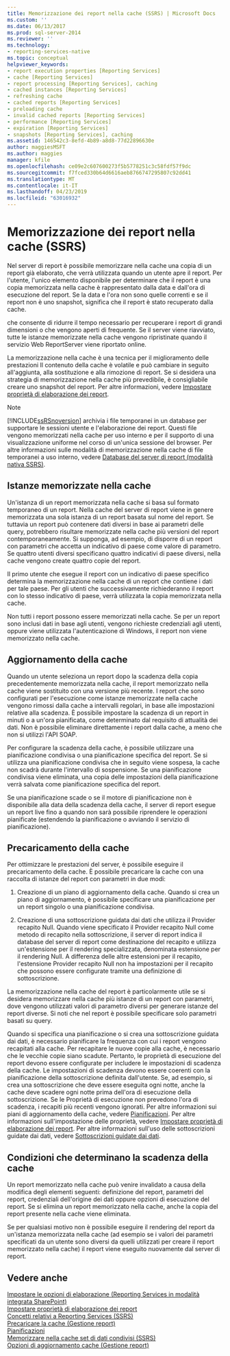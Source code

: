 ```yaml
---
title: Memorizzazione dei report nella cache (SSRS) | Microsoft Docs
ms.custom: ''
ms.date: 06/13/2017
ms.prod: sql-server-2014
ms.reviewer: ''
ms.technology:
- reporting-services-native
ms.topic: conceptual
helpviewer_keywords:
- report execution properties [Reporting Services]
- cache [Reporting Services]
- report processing [Reporting Services], caching
- cached instances [Reporting Services]
- refreshing cache
- cached reports [Reporting Services]
- preloading cache
- invalid cached reports [Reporting Services]
- performance [Reporting Services]
- expiration [Reporting Services]
- snapshots [Reporting Services], caching
ms.assetid: 146542c3-8efd-4b89-a8d8-77d22896630e
author: maggiesMSFT
ms.author: maggies
manager: kfile
ms.openlocfilehash: ce09e2c607600273f5b5778251c3c58fdf57f9dc
ms.sourcegitcommit: f7fced330b64d6616aeb8766747295807c92dd41
ms.translationtype: MT
ms.contentlocale: it-IT
ms.lasthandoff: 04/23/2019
ms.locfileid: "63016932"
---
```

# <a name="caching-reports-ssrs"></a>Memorizzazione dei report nella cache (SSRS)
  Nel server di report è possibile memorizzare nella cache una copia di un report già elaborato, che verrà utilizzata quando un utente apre il report. Per l'utente, l'unico elemento disponibile per determinare che il report è una copia memorizzata nella cache è rappresentato dalla data e dall'ora di esecuzione del report. Se la data e l'ora non sono quelle correnti e se il report non è uno snapshot, significa che il report è stato recuperato dalla cache.  
  
 che consente di ridurre il tempo necessario per recuperare i report di grandi dimensioni o che vengono aperti di frequente. Se il server viene riavviato, tutte le istanze memorizzate nella cache vengono ripristinate quando il servizio Web ReportServer viene riportato online.  
  
 La memorizzazione nella cache è una tecnica per il miglioramento delle prestazioni Il contenuto della cache è volatile e può cambiare in seguito all'aggiunta, alla sostituzione e alla rimozione di report. Se si desidera una strategia di memorizzazione nella cache più prevedibile, è consigliabile creare uno snapshot del report. Per altre informazioni, vedere [Impostare proprietà di elaborazione dei report](set-report-processing-properties.md).  
  
> [!NOTE]  
>  [!INCLUDE[ssRSnoversion](../../includes/ssrsnoversion-md.md)] archivia i file temporanei in un database per supportare le sessioni utente e l'elaborazione dei report. Questi file vengono memorizzati nella cache per uso interno e per il supporto di una visualizzazione uniforme nel corso di un'unica sessione del browser. Per altre informazioni sulle modalità di memorizzazione nella cache di file temporanei a uso interno, vedere [Database del server di report &#40;modalità nativa SSRS&#41;](report-server-database-ssrs-native-mode.md).  
  
## <a name="cached-instances"></a>Istanze memorizzate nella cache  
 Un'istanza di un report memorizzata nella cache si basa sul formato temporaneo di un report. Nella cache del server di report viene in genere memorizzata una sola istanza di un report basata sul nome del report. Se tuttavia un report può contenere dati diversi in base ai parametri delle query, potrebbero risultare memorizzate nella cache più versioni del report contemporaneamente. Si supponga, ad esempio, di disporre di un report con parametri che accetta un indicativo di paese come valore di parametro. Se quattro utenti diversi specificano quattro indicativi di paese diversi, nella cache vengono create quattro copie del report.  
  
 Il primo utente che esegue il report con un indicativo di paese specifico determina la memorizzazione nella cache di un report che contiene i dati per tale paese. Per gli utenti che successivamente richiederanno il report con lo stesso indicativo di paese, verrà utilizzata la copia memorizzata nella cache.  
  
 Non tutti i report possono essere memorizzati nella cache. Se per un report sono inclusi dati in base agli utenti, vengono richieste credenziali agli utenti, oppure viene utilizzata l'autenticazione di Windows, il report non viene memorizzato nella cache.  
  
## <a name="refreshing-the-cache"></a>Aggiornamento della cache  
 Quando un utente seleziona un report dopo la scadenza della copia precedentemente memorizzata nella cache, il report memorizzato nella cache viene sostituito con una versione più recente. I report che sono configurati per l'esecuzione come istanze memorizzate nella cache vengono rimossi dalla cache a intervalli regolari, in base alle impostazioni relative alla scadenza. È possibile impostare la scadenza di un report in minuti o a un'ora pianificata, come determinato dal requisito di attualità dei dati. Non è possibile eliminare direttamente i report dalla cache, a meno che non si utilizzi l'API SOAP.  
  
 Per configurare la scadenza della cache, è possibile utilizzare una pianificazione condivisa o una pianificazione specifica del report. Se si utilizza una pianificazione condivisa che in seguito viene sospesa, la cache non scadrà durante l'intervallo di sospensione. Se una pianificazione condivisa viene eliminata, una copia delle impostazioni della pianificazione verrà salvata come pianificazione specifica del report.  
  
 Se una pianificazione scade o se il motore di pianificazione non è disponibile alla data della scadenza della cache, il server di report esegue un report live fino a quando non sarà possibile riprendere le operazioni pianificate (estendendo la pianificazione o avviando il servizio di pianificazione).  
  
## <a name="preloading-the-cache"></a>Precaricamento della cache  
 Per ottimizzare le prestazioni del server, è possibile eseguire il precaricamento della cache. È possibile precaricare la cache con una raccolta di istanze del report con parametri in due modi:  
  
1.  Creazione di un piano di aggiornamento della cache. Quando si crea un piano di aggiornamento, è possibile specificare una pianificazione per un report singolo o una pianificazione condivisa.  
  
2.  Creazione di una sottoscrizione guidata dai dati che utilizza il Provider recapito Null. Quando viene specificato il Provider recapito Null come metodo di recapito nella sottoscrizione, il server di report indica il database del server di report come destinazione del recapito e utilizza un'estensione per il rendering specializzata, denominata estensione per il rendering Null. A differenza delle altre estensioni per il recapito, l'estensione Provider recapito Null non ha impostazioni per il recapito che possono essere configurate tramite una definizione di sottoscrizione.  
  
 La memorizzazione nella cache del report è particolarmente utile se si desidera memorizzare nella cache più istanze di un report con parametri, dove vengono utilizzati valori di parametro diversi per generare istanze del report diverse. Si noti che nel report è possibile specificare solo parametri basati su query.  
  
 Quando si specifica una pianificazione o si crea una sottoscrizione guidata dai dati, è necessario pianificare la frequenza con cui i report vengono recapitati alla cache. Per recapitare le nuove copie alla cache, è necessario che le vecchie copie siano scadute. Pertanto, le proprietà di esecuzione del report devono essere configurate per includere le impostazioni di scadenza della cache. Le impostazioni di scadenza devono essere coerenti con la pianificazione della sottoscrizione definita dall'utente. Se, ad esempio, si crea una sottoscrizione che deve essere eseguita ogni notte, anche la cache deve scadere ogni notte prima dell'ora di esecuzione della sottoscrizione. Se le Proprietà di esecuzione non prevedono l'ora di scadenza, i recapiti più recenti vengono ignorati. Per altre informazioni sui piani di aggiornamento della cache, vedere [Pianificazioni](../subscriptions/schedules.md). Per altre informazioni sull'impostazione delle proprietà, vedere [Impostare proprietà di elaborazione dei report](set-report-processing-properties.md). Per altre informazioni sull'uso delle sottoscrizioni guidate dai dati, vedere [Sottoscrizioni guidate dai dati](../subscriptions/data-driven-subscriptions.md).  
  
## <a name="conditions-that-cause-cache-expiration"></a>Condizioni che determinano la scadenza della cache  
 Un report memorizzato nella cache può venire invalidato a causa della modifica degli elementi seguenti: definizione del report, parametri del report, credenziali dell'origine dei dati oppure opzioni di esecuzione del report. Se si elimina un report memorizzato nella cache, anche la copia del report presente nella cache viene eliminata.  
  
 Se per qualsiasi motivo non è possibile eseguire il rendering del report da un'istanza memorizzata nella cache (ad esempio se i valori dei parametri specificati da un utente sono diversi da quelli utilizzati per creare il report memorizzato nella cache) il report viene eseguito nuovamente dal server di report.  
  
## <a name="see-also"></a>Vedere anche  
 [Impostare le opzioni di elaborazione &#40;Reporting Services in modalità integrata SharePoint&#41;](../set-processing-options-reporting-services-in-sharepoint-integrated-mode.md)   
 [Impostare proprietà di elaborazione dei report](set-report-processing-properties.md)   
 [Concetti relativi a Reporting Services &#40;SSRS&#41;](../reporting-services-concepts-ssrs.md)   
 [Precaricare la cache &#40;Gestione report&#41;](preload-the-cache-report-manager.md)   
 [Pianificazioni](../subscriptions/schedules.md)   
 [Memorizzare nella cache set di dati condivisi &#40;SSRS&#41;](cache-shared-datasets-ssrs.md)   
 [Opzioni di aggiornamento cache &#40;Gestione report&#41;](../cache-refresh-options-report-manager.md)  
  
  
